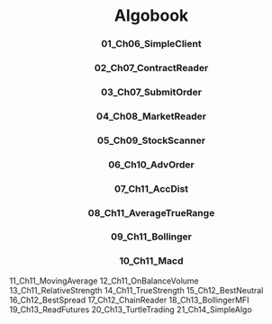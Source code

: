 <h1 align="center">Algobook</h1>

<h3 align="center">01_Ch06_SimpleClient</h3>

<h3 align="center">02_Ch07_ContractReader</h3>

<h3 align="center">03_Ch07_SubmitOrder</h3>

<h3 align="center">04_Ch08_MarketReader</h3>

<h3 align="center">05_Ch09_StockScanner</h3>

<h3 align="center">06_Ch10_AdvOrder</h3>

<h3 align="center">07_Ch11_AccDist</h3>

<h3 align="center">08_Ch11_AverageTrueRange</h3>

<h3 align="center">09_Ch11_Bollinger</h3>

<h3 align="center">10_Ch11_Macd</h3>

11_Ch11_MovingAverage
12_Ch11_OnBalanceVolume
13_Ch11_RelativeStrength
14_Ch11_TrueStrength
15_Ch12_BestNeutral
16_Ch12_BestSpread
17_Ch12_ChainReader
18_Ch13_BollingerMFI
19_Ch13_ReadFutures
20_Ch13_TurtleTrading
21_Ch14_SimpleAlgo
